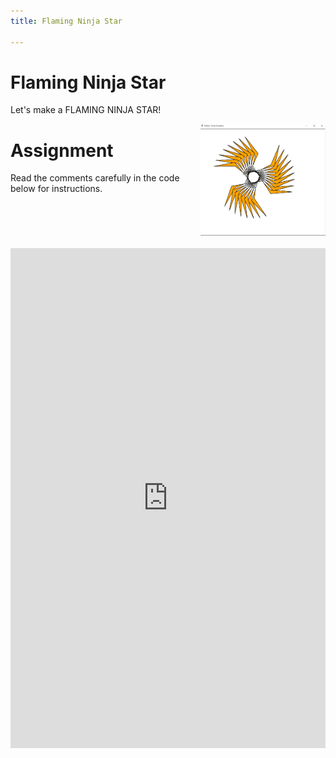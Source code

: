 ```yaml
---
title: Flaming Ninja Star

---
```



# Flaming Ninja Star

Let's make a FLAMING NINJA STAR!

<img src="./FlamingNinjaStar.png" alt="Your Goal" style="float: right; width: 200px; margin-bottom:20px; "/>

# Assignment

Read the comments carefully in the code below for instructions.

<iframe width="100%" height="800" src="https://trinket.io/tools/1.0/jekyll/embed/python#code=import%20random%0Aimport%20turtle%0A%0A%0A%23%20Returns%20a%20random%20color%21%0Adef%20getRandomColor%28%29%3A%0A%20%20%20%20return%20%22%23%2506X%22%20%25%20%28random.randint%280%2C%200xFFFFFF%29%29%0A%0A%0Acolors%20%3D%20%5B%22red%22%2C%20%22blue%22%2C%20%22green%22%2C%20%22yellow%22%2C%20%22orange%22%5D%0A%0A%0Adef%20getNextColor%28i%29%3A%0A%20%20%20%20return%20colors%5Bi%20%25%20len%28colors%29%5D%0A%0A%0A%23%20%3D%3D%3D%3D%3D%3D%3D%3D%3D%3D%3D%3D%3D%3D%3D%3D%3D%3D%3D%3D%3D%3D%20DO%20NOT%20EDIT%20THE%20CODE%20ABOVE%20%3D%3D%3D%3D%3D%3D%3D%3D%3D%3D%3D%3D%3D%3D%3D%3D%3D%3D%3D%3D%3D%3D%3D%3D%3D%3D%3D%0A%0Awindow%20%3D%20turtle.Screen%28%29%0A%0AbaseSize%20%3D%20200%20%20%23%20the%20size%20of%20the%20black%20part%20of%20the%20star%0AflameSize%20%3D%20130%20%20%23%20the%20length%20of%20the%20flaming%20arms%0A%0A%23%20Make%20a%20new%20turtle%0AmyTurtle%20%3D%20turtle.Turtle%28%29%20%20%23%20%3B%0A%0A%23%20Make%20the%20turtle%20shape%20%27turtle%27%2C%20.shape%28%27turtle%27%29%0AmyTurtle.shape%28%22turtle%22%29%20%20%23%20%3B%0A%0A%23%20Set%20the%20turtle%20width%20to%202%0AmyTurtle.width%282%29%20%20%23%20%3B%0A%0A%23%20Set%20the%20turtle%20speed%20to%20max%20%280%29%0AmyTurtle.speed%280%29%20%20%23%20%3B%0A%0A%23%20Use%20a%20for%20loop%20to%20repeat%20all%20of%20the%20code%20below%20ONE%20time%20%28we%20will%20change%20this%20later%29%0Afor%20i%20in%20range%2825%29%3A%0A%20%20%20%20%23%20After%20the%20code%20is%20working%20to%20make%20the%20flame%20pattern%20you%20can%20change%20the%20pen%20color%20to%20a%20random%20color%3A%20%20Enter%20the%20code%20to%20change%20the%20pen%20color%20to%20a%20random%20color%20here%2C%20hint%3A%20you%20can%20use%20the%20getRandomColor%28%29%20function%20or%20the%20getNextColor%28%29%20function%0A%20%20%20%20myTurtle.pencolor%28getRandomColor%28%29%29%0A%0A%20%20%20%20%23%20After%20the%20code%20is%20working%20to%20make%20the%20flame%20pattern%20you%20can%20change%20the%20fill%20color%20to%20a%20random%20color%3A%20%20Enter%20the%20code%20to%20change%20the%20fill%20color%20to%20a%20random%20color%20here%2C%20hint%3A%20you%20can%20use%20the%20getRandomColor%28%29%20function%20or%20the%20getNextColor%28%29%20function%0A%20%20%20%20myTurtle.fillcolor%28getRandomColor%28%29%29%20%20%23%20%3B%0A%20%20%20%20%23%20myTurtle.fillcolor%28%22orange%22%29%0A%20%20%20%20myTurtle.begin_fill%28%29%0A%0A%20%20%20%20%23%20TURN%20RIGHT%20%20%20%20%20Turn%20the%20turtle%201/8%20of%20a%20circle%20%28hint%3A%20360%20degrees%20will%20turn%20a%20full%20circle%29%0A%20%20%20%20myTurtle.right%28360%20/%208%29%20%20%23%20%3B%0A%20%20%20%20%23%20DRAW%20%20%20%20%20%20%20%20%20%20%20Move%20the%20turtle%2064%20pixels%0A%20%20%20%20myTurtle.forward%2864%29%20%20%23%20%3B%0A%0A%20%20%20%20%23%20TURN%20LEFT%20%20%20%20%20%20Turn%20the%20turtle%2040%20degrees%20to%20the%20LEFT.%20%28Negative%20numbers%20will%20turn%20the%20turtle%20counter-clockwise.%29%0A%20%20%20%20myTurtle.left%2840%29%20%20%23%20%3B%0A%0A%20%20%20%20%23%20DRAW%20FLAME%20%20%20%20%20Move%20the%20turtle%20the%20distance%20in%20the%20variable%20flameSize%0A%20%20%20%20myTurtle.forward%28flameSize%29%20%20%23%20%3B%0A%0A%20%20%20%20%23%20%20%20%20%20%20%20%20%20%20%20%20%20%20%20%20Turn%20the%20turtle%20to%20the%20right%20170%20degrees%0A%20%20%20%20myTurtle.right%28170%29%20%20%23%20%3B%0A%0A%20%20%20%20%23%20%20%20%20%20%20%20%20%20%20%20%20%20%20%20%20Move%20the%20turtle%20the%20distance%20in%20the%20variable%20flameSize%20%28again%29%0A%20%20%20%20myTurtle.forward%28flameSize%29%20%20%23%20%3B%0A%0A%20%20%20%20%23%20%20TURN%20RIGHT%20%20%20%20Turn%20the%20turtle%2062%20degrees%20to%20the%20right%0A%20%20%20%20myTurtle.right%2862%29%20%20%23%20%3B%0A%0A%20%20%20%20%23%20%20DRAW%20%20%20%20%20%20%20%20%20%20Move%20the%20turtle%20the%20distance%20in%20the%20variable%20baseSize%0A%20%20%20%20myTurtle.forward%28baseSize%29%20%20%23%20%3B%0A%0A%20%20%20%20myTurtle.end_fill%28%29%0A%0A%23%20Hide%20your%20turtle%20so%20you%20can%20see%20the%20pattern.%0AmyTurtle.hideturtle%28%29%20%20%23%20%3B%0A%0A%23%20TEST%20%20%20Run%20the%20program.%20Check%20that%20your%20shape%20is%20the%20same%20as%20the%20first%20picture%20in%20the%20recipe.%0A%23%20%20%20%20%20%20%20%20This%20is%20one%20arm%20of%20the%20ninja%20star.%0A%0A%23%20COLOR%20%20Change%20the%20turtle%27s%20pen%20color%20so%20that%20the%20flame%20is%20a%20different%20color%20to%20the%20rest%20of%20the%20star.%20%20Add%20code%20to%20change%20the%20color%20of%20the%20turtle%27s%20pen%20to%20a%20random%20color.%0A%23%20%20%20%20%20%20%20%20You%20can%20use%20code%20like%20this%3A%20myTurtle.pencolor%28getRandomColor%28%29%29%20%20%2A%2A%20This%20will%20need%20to%20be%20added%20in%20the%20beginning%20of%20the%20for%20loop.%0A%0A%23%20Run%20the%20program%20again.%20Check%20the%20second%20picture%20in%20the%20recipe.%0A%0A%23%20LOOP%20%20%20When%20you%20have%20one%20arm%20looking%20right%2C%20change%20your%20for%20loop%20to%20repeat%2025%20times.%0A%0A%23%20call%20the%20turtle%20.done%28%29%20method%0Aturtle.done%28%29%20%20%23%20%3B" frameborder="0" marginwidth="0" marginheight="0" allowfullscreen></iframe>


